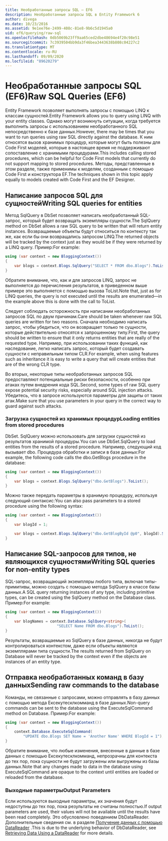 ```yaml
---
title: Необработанные запросы SQL — EF6
description: Необработанные запросы SQL в Entity Framework 6
author: divega
ms.date: 10/23/2016
ms.assetid: 9e1ee76e-2499-408c-81e8-9b6c5d1945a0
uid: ef6/querying/raw-sql
ms.openlocfilehash: 0db5069b23ff9aa65ced2dbe48694e4f20c98e51
ms.sourcegitcommit: 7c3939504bb9da3f46bea3443638b808c04227c2
ms.translationtype: MT
ms.contentlocale: ru-RU
ms.lasthandoff: 09/09/2020
ms.locfileid: "89620279"
---
```

# <a name="raw-sql-queries-ef6"></a><span data-ttu-id="6533f-103">Необработанные запросы SQL (EF6)</span><span class="sxs-lookup"><span data-stu-id="6533f-103">Raw SQL Queries (EF6)</span></span>

<span data-ttu-id="6533f-104">Entity Framework позволяет выполнять запросы с помощью LINQ к классам сущностей.</span><span class="sxs-lookup"><span data-stu-id="6533f-104">Entity Framework allows you to query using LINQ with your entity classes.</span></span> <span data-ttu-id="6533f-105">Однако могут возникнуть ситуации, когда требуется выполнить запросы с использованием необработанного SQL непосредственно к базе данных.</span><span class="sxs-lookup"><span data-stu-id="6533f-105">However, there may be times that you want to run queries using raw SQL directly against the database.</span></span> <span data-ttu-id="6533f-106">К ним относятся вызов хранимых процедур, которые могут быть полезны для Code First моделей, которые в настоящее время не поддерживают сопоставление с хранимыми процедурами.</span><span class="sxs-lookup"><span data-stu-id="6533f-106">This includes calling stored procedures, which can be helpful for Code First models that currently do not support mapping to stored procedures.</span></span> <span data-ttu-id="6533f-107">Методы, представленные в этом разделе, также применимы к моделям, созданным с помощью Code First и конструктора EF.</span><span class="sxs-lookup"><span data-stu-id="6533f-107">The techniques shown in this topic apply equally to models created with Code First and the EF Designer.</span></span>  

## <a name="writing-sql-queries-for-entities"></a><span data-ttu-id="6533f-108">Написание запросов SQL для сущностей</span><span class="sxs-lookup"><span data-stu-id="6533f-108">Writing SQL queries for entities</span></span>  

<span data-ttu-id="6533f-109">Метод SqlQuery в DbSet позволяет написать необработанный SQL-запрос, который будет возвращать экземпляры сущности.</span><span class="sxs-lookup"><span data-stu-id="6533f-109">The SqlQuery method on DbSet allows a raw SQL query to be written that will return entity instances.</span></span> <span data-ttu-id="6533f-110">Возвращаемые объекты будут относиться по контексту так же, как если бы они возвращались запросом LINQ.</span><span class="sxs-lookup"><span data-stu-id="6533f-110">The returned objects will be tracked by the context just as they would be if they were returned by a LINQ query.</span></span> <span data-ttu-id="6533f-111">Пример:</span><span class="sxs-lookup"><span data-stu-id="6533f-111">For example:</span></span>  

``` csharp  
using (var context = new BloggingContext())
{
    var blogs = context.Blogs.SqlQuery("SELECT * FROM dbo.Blogs").ToList();
}
```  

<span data-ttu-id="6533f-112">Обратите внимание, что, как и для запросов LINQ, запрос не выполняется до перечисления результатов, в приведенном выше примере это выполняется с помощью вызова ToList.</span><span class="sxs-lookup"><span data-stu-id="6533f-112">Note that, just as for LINQ queries, the query is not executed until the results are enumerated—in the example above this is done with the call to ToList.</span></span>  

<span data-ttu-id="6533f-113">Следует соблюдать осторожность при написании необработанных запросов SQL по двум причинам.</span><span class="sxs-lookup"><span data-stu-id="6533f-113">Care should be taken whenever raw SQL queries are written for two reasons.</span></span> <span data-ttu-id="6533f-114">Сначала необходимо написать запрос, чтобы убедиться, что он возвращает только те сущности, которые действительно относятся к запрошенному типу.</span><span class="sxs-lookup"><span data-stu-id="6533f-114">First, the query should be written to ensure that it only returns entities that are really of the requested type.</span></span> <span data-ttu-id="6533f-115">Например, при использовании таких функций, как наследование, легко написать запрос, который будет создавать сущности с неправильным типом CLR.</span><span class="sxs-lookup"><span data-stu-id="6533f-115">For example, when using features such as inheritance it is easy to write a query that will create entities that are of the wrong CLR type.</span></span>  

<span data-ttu-id="6533f-116">Во вторых, некоторые типы необработанных запросов SQL предоставляют потенциальные риски безопасности, особенно при атаках путем внедрения кода SQL.</span><span class="sxs-lookup"><span data-stu-id="6533f-116">Second, some types of raw SQL query expose potential security risks, especially around SQL injection attacks.</span></span> <span data-ttu-id="6533f-117">Убедитесь, что в запросе используются параметры для защиты от таких атак.</span><span class="sxs-lookup"><span data-stu-id="6533f-117">Make sure that you use parameters in your query in the correct way to guard against such attacks.</span></span>  

### <a name="loading-entities-from-stored-procedures"></a><span data-ttu-id="6533f-118">Загрузка сущностей из хранимых процедур</span><span class="sxs-lookup"><span data-stu-id="6533f-118">Loading entities from stored procedures</span></span>  

<span data-ttu-id="6533f-119">DbSet. SqlQuery можно использовать для загрузки сущностей из результатов хранимой процедуры.</span><span class="sxs-lookup"><span data-stu-id="6533f-119">You can use DbSet.SqlQuery to load entities from the results of a stored procedure.</span></span> <span data-ttu-id="6533f-120">Например, следующий код вызывает dbo. Процедура обработки и записи в базе данных:</span><span class="sxs-lookup"><span data-stu-id="6533f-120">For example, the following code calls the dbo.GetBlogs procedure in the database:</span></span>  

``` csharp
using (var context = new BloggingContext())
{
    var blogs = context.Blogs.SqlQuery("dbo.GetBlogs").ToList();
}
```  

<span data-ttu-id="6533f-121">Можно также передать параметры в хранимую процедуру, используя следующий синтаксис:</span><span class="sxs-lookup"><span data-stu-id="6533f-121">You can also pass parameters to a stored procedure using the following syntax:</span></span>  

``` csharp
using (var context = new BloggingContext())
{
    var blogId = 1;

    var blogs = context.Blogs.SqlQuery("dbo.GetBlogById @p0", blogId).Single();
}
```  

## <a name="writing-sql-queries-for-non-entity-types"></a><span data-ttu-id="6533f-122">Написание SQL-запросов для типов, не являющихся сущностями</span><span class="sxs-lookup"><span data-stu-id="6533f-122">Writing SQL queries for non-entity types</span></span>  

<span data-ttu-id="6533f-123">SQL-запрос, возвращающий экземпляры любого типа, включая типы-примитивы, можно создать с помощью метода SqlQuery в классе базы данных.</span><span class="sxs-lookup"><span data-stu-id="6533f-123">A SQL query returning instances of any type, including primitive types, can be created using the SqlQuery method on the Database class.</span></span> <span data-ttu-id="6533f-124">Пример:</span><span class="sxs-lookup"><span data-stu-id="6533f-124">For example:</span></span>  

``` csharp
using (var context = new BloggingContext())
{
    var blogNames = context.Database.SqlQuery<string>(
                       "SELECT Name FROM dbo.Blogs").ToList();
}
```  

<span data-ttu-id="6533f-125">Результаты, возвращаемые из SqlQuery в базе данных, никогда не будут контролироваться контекстом, даже если объекты являются экземплярами типа сущности.</span><span class="sxs-lookup"><span data-stu-id="6533f-125">The results returned from SqlQuery on Database will never be tracked by the context even if the objects are instances of an entity type.</span></span>  

## <a name="sending-raw-commands-to-the-database"></a><span data-ttu-id="6533f-126">Отправка необработанных команд в базу данных</span><span class="sxs-lookup"><span data-stu-id="6533f-126">Sending raw commands to the database</span></span>  

<span data-ttu-id="6533f-127">Команды, не связанные с запросами, можно отправлять в базу данных с помощью метода Ексекутесклкомманд в базе данных.</span><span class="sxs-lookup"><span data-stu-id="6533f-127">Non-query commands can be sent to the database using the ExecuteSqlCommand method on Database.</span></span> <span data-ttu-id="6533f-128">Пример:</span><span class="sxs-lookup"><span data-stu-id="6533f-128">For example:</span></span>  

``` csharp
using (var context = new BloggingContext())
{
    context.Database.ExecuteSqlCommand(
        "UPDATE dbo.Blogs SET Name = 'Another Name' WHERE BlogId = 1");
}
```  

<span data-ttu-id="6533f-129">Обратите внимание, что любые изменения, внесенные в данные в базе данных с помощью Ексекутесклкомманд, непрозрачны для контекста до тех пор, пока сущности не будут загружены или выгружены из базы данных.</span><span class="sxs-lookup"><span data-stu-id="6533f-129">Note that any changes made to data in the database using ExecuteSqlCommand are opaque to the context until entities are loaded or reloaded from the database.</span></span>  

### <a name="output-parameters"></a><span data-ttu-id="6533f-130">Выходные параметры</span><span class="sxs-lookup"><span data-stu-id="6533f-130">Output Parameters</span></span>  

<span data-ttu-id="6533f-131">Если используются выходные параметры, их значения будут недоступны до тех пор, пока результаты не считаны полностью.</span><span class="sxs-lookup"><span data-stu-id="6533f-131">If output parameters are used, their values will not be available until the results have been read completely.</span></span> <span data-ttu-id="6533f-132">Это обусловлено поведением DbDataReader. Дополнительные сведения см. в разделе [Получение данных с помощью DataReader](https://go.microsoft.com/fwlink/?LinkID=398589) .</span><span class="sxs-lookup"><span data-stu-id="6533f-132">This is due to the underlying behavior of DbDataReader, see [Retrieving Data Using a DataReader](https://go.microsoft.com/fwlink/?LinkID=398589) for more details.</span></span>  
